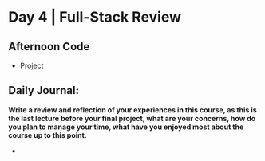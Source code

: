 # Day 4 | Full-Stack Review

## Afternoon Code
+ [Project](link)

## Daily Journal:

**Write a review and reflection of your experiences in this course, as this is the last lecture before your final project, what are your concerns, how do you plan to manage your time, what have you enjoyed most about the course up to this point.**

+ 
